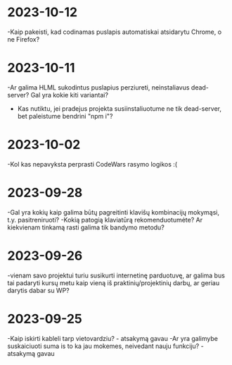 # 2023-10-12
-Kaip pakeisti, kad codinamas puslapis automatiskai atsidarytu Chrome, o ne Firefox?

# 2023-10-11
-Ar galima HLML sukodintus puslapius perziureti, neinstaliavus dead-server? Gal yra kokie kiti variantai?
- Kas nutiktu, jei pradejus projekta susiinstaliuotume ne tik dead-server, bet paleistume bendrini "npm i"? 


# 2023-10-02
-Kol kas nepavyksta perprasti CodeWars rasymo logikos :(


# 2023-09-28
-Gal yra kokių kaip galima būtų pagreitinti klavišų kombinacijų mokymąsi, t.y. pasitreniruoti?
-Kokią patogią klaviatūrą rekomenduotumėte? Ar kiekvienam tinkamą rasti galima tik bandymo metodu?


# 2023-09-26

-vienam savo projektui turiu susikurti internetinę parduotuvę, ar galima bus tai padaryti kursų metu kaip vieną iš praktinių/projektinių darbų, ar geriau darytis dabar su WP?


# 2023-09-25

-Kaip iskirti kableli tarp vietovardziu? - atsakymą gavau
-Ar yra galimybe suskaiciuoti suma is to ka jau mokemes, neivedant nauju funkciju? - atsakymą gavau
